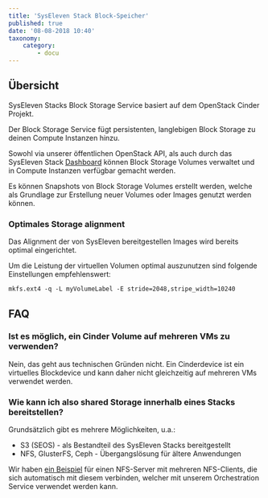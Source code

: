 ```yaml
---
title: 'SysEleven Stack Block-Speicher'
published: true
date: '08-08-2018 10:40'
taxonomy:
    category:
        - docu
---
```


## Übersicht

SysEleven Stacks Block Storage Service basiert auf dem OpenStack Cinder Projekt.

Der Block Storage Service fügt persistenten, langlebigen Block Storage zu deinen Compute Instanzen hinzu.

Sowohl via unserer öffentlichen OpenStack API, als auch durch das SysEleven Stack [Dashboard](https://dashboard.cloud.syseleven.net) können Block Storage Volumes verwaltet und in Compute Instanzen verfügbar gemacht werden.

Es können Snapshots von Block Storage Volumes erstellt werden, welche als Grundlage zur Erstellung neuer Volumes oder Images genutzt werden können.

### Optimales Storage alignment

Das Alignment der von SysEleven bereitgestellen Images wird bereits optimal eingerichtet.

Um die Leistung der virtuellen Volumen optimal auszunutzen sind folgende Einstellungen empfehlenswert:

```shell
mkfs.ext4 -q -L myVolumeLabel -E stride=2048,stripe_width=10240
```

## FAQ

### Ist es möglich, ein Cinder Volume auf mehreren VMs zu verwenden? 

Nein, das geht aus technischen Gründen nicht. Ein Cinderdevice ist ein virtuelles Blockdevice und kann daher nicht gleichzeitig auf mehreren VMs verwendet werden.  

### Wie kann ich also shared Storage innerhalb eines Stacks bereitstellen? 

Grundsätzlich gibt es mehrere Möglichkeiten, u.a.: 

* S3 (SEOS) - als Bestandteil des SysEleven Stacks bereitgestellt
* NFS, GlusterFS, Ceph - Übergangslösung für ältere Anwendungen

Wir haben [ein Beispiel](https://github.com/syseleven/heat-examples/tree/master/shared-volume) für einen NFS-Server mit mehreren NFS-Clients, die sich automatisch mit diesem verbinden, welcher mit unserem Orchestration Service verwendet werden kann.